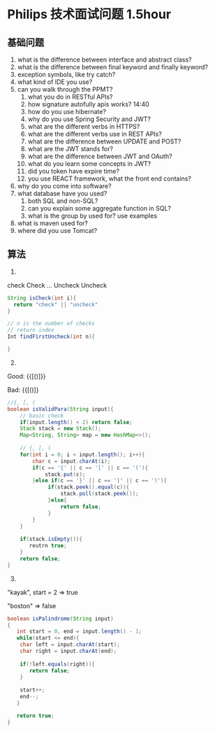 # Philips 技术面试问题 1.5hour
## 基础问题
1. what is the difference between interface and abstract class?
2. what is the difference between final keyword and finally keyword?
3. exception symbols, like try catch?
4. what kind of IDE you use?
5. can you walk through the PPMT?
   1. what you do in RESTful APIs?
   2. how signature autofully apis works? 14:40
   3. how do you use hibernate?
   4. why do you use Spring Security and JWT?
   5. what are the different verbs in HTTPS?
   6. what are the different verbs use in REST APIs?
   7. what are the difference between UPDATE and POST?
   8. what are the JWT stands for?
   9. what are the difference between JWT and OAuth?
   10. what do you learn some concepts in JWT?
   11. did you token have expire time?
   12. you use REACT framework, what the front end contains?
6. why do you come into software?
7. what database have you used?
   1. both SQL and non-SQL?
   2. can you explain some aggregate function in SQL?
   3. what is the group by used for? use examples
8. what is maven used for?
9. where did you use Tomcat?

## 算法
1.
check
Check
...
Uncheck
Uncheck

```java
String isCheck(int i){
  return "check" || "uncheck" 
}

// n is the number of checks
// return index
Int findFirstUncheck(int n){

}
```

2.
Good: {{[()]}}

Bad: {{[()]}

```java
//{, [, (
boolean isValidPara(String input){
    // basic check
    if(input.length() < 2) return false; 
    Stack stack = new Stack();
    Map<String, String> map = new HashMap<>();
    
    // {, [, (
    for(int i = 0; i < input.length(); i++){
        char c = input.charAt(i);
        if(c == '{' || c == '[' || c == '('){
            stack.put(c);
        }else if(c == '}' || c == ']' || c == ')'){
             if(stack.peek().equal(c)){    
                 stack.poll(stack.peek());
             }else{
                 return false;
             }
        }
    }
    
    if(stack.isEmpty()){
       reutrn true;
    }
    return false;
}
```

3.
"kayak", start = 2  => true

 "boston"   => false

```java
boolean isPalindrome(String input)
{
   int start = 0, end = input.length() - 1;
   while(start <= end){
    char left = input.charAt(start);
    char right = input.charAt(end);
    
    if(!left.equals(right)){
       return false;
    }
    
    start++;
    end--;
   }

   return true;
}
```
   